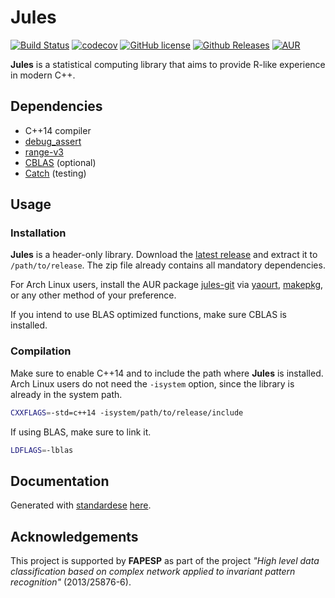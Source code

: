 Jules
=====

[![Build Status](https://travis-ci.org/verri/jules.svg?branch=master)](https://travis-ci.org/verri/jules)
[![codecov](https://codecov.io/gh/verri/jules/branch/master/graph/badge.svg)](https://codecov.io/gh/verri/jules)
[![GitHub license](https://img.shields.io/badge/license-Zlib-blue.svg)](https://raw.githubusercontent.com/verri/jules/master/license.txt)
[![Github Releases](https://img.shields.io/github/release/verri/jules.svg)](https://github.com/verri/jules/releases)
[![AUR](https://img.shields.io/aur/version/jules-git.svg)](https://aur.archlinux.org/packages/jules-git)

**Jules** is a statistical computing library that aims to provide R-like experience in modern C++.

Dependencies
------------

 - C++14 compiler
 - [debug_assert](https://github.com/foonathan/debug_assert)
 - [range-v3](https://github.com/ericniebler/range-v3)
 - [CBLAS](http://www.netlib.org/blas/) (optional)
 - [Catch](https://github.com/philsquared/Catch.git) (testing)

Usage
-----

### Installation

**Jules** is a header-only library. Download the [latest release](https://github.com/verri/jules/releases/latest)
and extract it to `/path/to/release`. The zip file already contains all mandatory dependencies.

For Arch Linux users, install the AUR package [jules-git](https://aur.archlinux.org/packages/jules-git)
via [yaourt](https://archlinux.fr/yaourt-en),
[makepkg](https://wiki.archlinux.org/index.php/Arch_User_Repository#Build_and_install_the_package),
or any other method of your preference.

If you intend to use BLAS optimized functions, make sure CBLAS is installed.

### Compilation

Make sure to enable C++14 and to include the path where **Jules** is installed. Arch Linux users do not need
the `-isystem` option, since the library is already in the system path.

```sh
CXXFLAGS=-std=c++14 -isystem/path/to/release/include
```

If using BLAS, make sure to link it.

```sh
LDFLAGS=-lblas
```

Documentation
-------------

Generated with [standardese](https://github.com/foonathan/standardese)
[here](https://verri.github.io/jules/).

Acknowledgements
----------------

This project is supported by **FAPESP** as part of the project *"High level data
classification based on complex network applied to invariant pattern recognition"*
(2013/25876-6).
